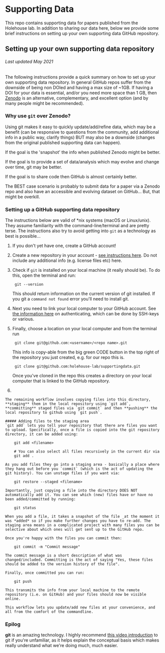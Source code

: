 # Supporting Data
This repo contains supporting data for papers published from the Holehouse lab. In addition to sharing our data here, below we provide some brief instructions on setting up your own supporting data GitHub repository. 


## Setting up your own  supporting data repository
###### Last updated May 2021
The following instructions provide a quick summary on how to set up your own supporting data repository. In general GitHub repos suffer from the downside of being non DOIed and having a max size of ~1GB. If having a DOI for your data is essential, and/or you need more space than 1 GB, then [Zenodo](https://zenodo.org/) is an alternative, complementary, and excellent option (and by many people might be recommended). 

### Why use `git` over Zenodo?
Using git makes it easy to quickly update/add/refine data, which may be a benefit (can be responsive to questions from the community, add additional info in a public way, clarify things) BUT may also be a downside (changes from the original published supporting data can happen). 

If the goal is the 'snapshot' the info when published Zenodo might be better. 

If the goal is to provide a set of data/analysis which may evolve and change over time, git may be better.

If the goal is to share code then GitHub is almost certainly better.

The BEST case scenario is probably to submit data for a paper via a Zenodo repo and also have an accessible and evolving dataset on GitHub... But, that might be overkill. 

### Setting up a GitHub supporting data repository

The instructions below are valid of *nix systems (macOS or Linux/unix). They assume familiarity with the command-line/terminal and are pretty terse. The instructions also try to avoid getting into `git` as a technology as best is possible...  

1. If you don't yet have one, create a GitHub account!

2. Create a new repository in your account - [see instructions here](https://docs.github.com/en/github/getting-started-with-github/create-a-repo). Do not include any additional info (e.g. license files etc) here.

3. Check if `git` is installed on your local machine (it really should be). To do this, open the terminal and run:

		git --version
		
	This should return information on the current version of git installed. If you git a `command not found` error you'll need to install git.
	
4. Next you need to link your local computer to your GitHub account. See [the information here](https://docs.github.com/en/github/authenticating-to-github/about-authentication-to-github) on authenticating, which can be done by SSH-keys or various.

5. Finally, choose a location on your local computer and from the terminal run
 
		git clone git@github.com:<username>/<repo name>.git
	This info is copy-able from the big green CODE button in the top right of the repository you just created, e.g. for our repo this is.
	
		git clone git@github.com:holehouse-lab/supportingdata.git


	Once you've cloned in the repo this creates a directory on your local computer that is linked to the GitHub repository. 

6. 				

	The remaining workflow involves copying files into this directory, **staging** them in the local repository using `git add`, **committing** staged files via `git commit` and then **pushing** the local repository to github using `git push`.
	
	##### Adding files to the staging area
	`git add` lets you tell your repository that there are files you want to upload. Specifically, once a file is copied into the git repository directory, it can be added using:
				
		git add <filename>
		
		# You can also select all files recursively in the current dir via
		git add .
		
	As you add files they go into a staging area - basically a place where they hang out before you `commit` (which is the act of updating the git history). You can unstage files if you want via:
	
		git restore --staged <filename>

	Importantly, just copying a file into the directory DOES NOT automatically add it. You can see which (new) files have or have no been added/committed by running:
	
		git status
		
	When you add a file, it takes a snapshot of the file _at the moment it was *added* so if you make further changes you have to re-add. The staging area means in a complicated project with many files you can be selective about which ones will get sent up to the GitHub repo.
	
	Once you're happy with the files you can commit then:
	
		git commit -m "Commit message"
		
	The commit message is a short description of what was changed/included. Committing is the act of saying "Yes, these files should be added to the version history of the file". 
	
	Finally, once committed you can run:
	
		git push
		
	This transmits the info from your local machine to the remote repository (i.e. on GitHub) and your files should now be visible online. 
	
	This workflow lets you update/add new files at your convenience, and all from the comfort of the commandline.
	
	
	
### Epilog
**git** is an amazing technology. I highly recommend [this video introduction](https://missing.csail.mit.edu/2020/version-control/) to git if you're unfamiliar, as it helps explain the conceptual basis which makes really understand what we're doing much, much easier.
			
			